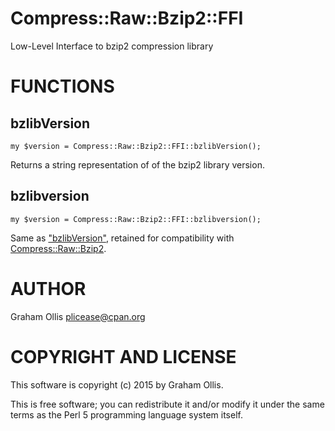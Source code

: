 # Compress::Raw::Bzip2::FFI

Low-Level Interface to bzip2 compression library

# FUNCTIONS

## bzlibVersion

    my $version = Compress::Raw::Bzip2::FFI::bzlibVersion();

Returns a string representation of of the bzip2 library version.

## bzlibversion

    my $version = Compress::Raw::Bzip2::FFI::bzlibversion();

Same as ["bzlibVersion"](#bzlibversion), retained for compatibility with 
[Compress::Raw::Bzip2](https://metacpan.org/pod/Compress::Raw::Bzip2).

# AUTHOR

Graham Ollis <plicease@cpan.org>

# COPYRIGHT AND LICENSE

This software is copyright (c) 2015 by Graham Ollis.

This is free software; you can redistribute it and/or modify it under
the same terms as the Perl 5 programming language system itself.
